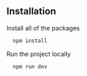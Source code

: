 
## Installation

Install all of the packages

```bash
  npm install
```

Run the project locally

```bash
  npm run dev
```
    
